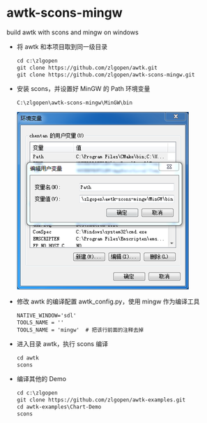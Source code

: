 # awtk-scons-mingw
build awtk with scons and mingw  on windows

* 将 awtk 和本项目取到同一级目录

  ```
  cd c:\zlgopen
  git clone https://github.com/zlgopen/awtk.git
  git clone https://github.com/zlgopen/awtk-scons-mingw.git
  ```

* 安装 scons，并设置好 MinGW 的 Path 环境变量

  ```
  C:\zlgopen\awtk-scons-mingw\MinGW\bin
  ```

  ![mingw_path](docs/images/mingw_path.png)

* 修改 awtk 的编译配置 awtk_config.py，使用 mingw 作为编译工具

  ```
  NATIVE_WINDOW='sdl'
  TOOLS_NAME = ''
  TOOLS_NAME = 'mingw'  # 把该行前面的注释去掉
  ```

* 进入目录 awtk，执行 scons 编译

  ```
  cd awtk
  scons
  ```

* 编译其他的 Demo

  ```
  cd c:\zlgopen
  git clone https://github.com/zlgopen/awtk-examples.git
  cd awtk-examples\Chart-Demo
  scons
  ```


